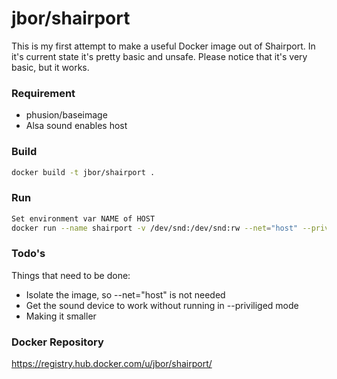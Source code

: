 # jbor/shairport

This is my first attempt to make a useful Docker image out of Shairport. 
In it's current state it's pretty basic and unsafe.
Please notice that it's very basic, but it works.

### Requirement
* phusion/baseimage
* Alsa sound enables host

### Build
```sh
docker build -t jbor/shairport .
```

### Run
```sh
Set environment var NAME of HOST
docker run --name shairport -v /dev/snd:/dev/snd:rw --net="host" --privileged -d jbor/shairport
```

### Todo's
Things that need to be done:
* Isolate the image, so --net="host" is not needed
* Get the sound device to work without running in --priviliged mode
* Making it smaller

### Docker Repository
https://registry.hub.docker.com/u/jbor/shairport/
